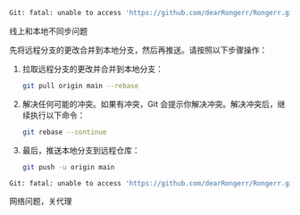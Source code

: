 ```bash
Git: fatal: unable to access 'https://github.com/dearRongerr/Rongerr.github.io.git/': Failure when receiving data from the peer
```

线上和本地不同步问题

先将远程分支的更改合并到本地分支，然后再推送。请按照以下步骤操作：

1. 拉取远程分支的更改并合并到本地分支：

   ```bash
   git pull origin main --rebase
   ```

2. 解决任何可能的冲突。如果有冲突，Git 会提示你解决冲突。解决冲突后，继续执行以下命令：

   ```bash
   git rebase --continue
   ```

3. 最后，推送本地分支到远程仓库：

    ```bash
    git push -u origin main
    ```



```bash
Git: fatal: unable to access 'https://github.com/dearRongerr/Rongerr.github.io.git/': Failed to connect to github.com port 443 after 75002 ms: Couldn't connect to server
```

网络问题，关代理



